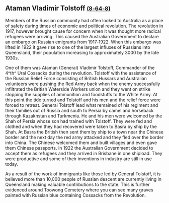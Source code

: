 ## Ataman Vladimir Tolstoff <small>[(8‑64‑8)](https://brisbane.discovereverafter.com/profile/32042428 "Go to Memorial Information" )</small> 

<!-- 1882‑1956 -->
 
Members of the Russian community had often looked to Australia as a place of safety during times of economic and political revolution. The revolution in 1917, however brought cause for concern when it was thought more radical refugees were arriving. This caused the Australian Government to declare an embargo on Russian emigrants from 1917‑1922. When this embargo was lifted in 1922 it gave rise to one of the largest influxes of Russians into Queensland, their population increasing to approximately 3000 by the late 1930s.

<!--
One of them was Ataman (General) Vladimir Tolstoff, Commander of the 4^th^ Ural Cossacks during the revolution. After suffering numerous defeats at the hand of the Bolshevik forces, General Tolstoff lead what remained of his regiment and their families out of Russia and south to Persia by camel and horseback through Kazakhstan and Turkmenia, eventually fleeing across the border into China. Pooling their money, the General arranged for the purchase of a block of farmland in Thornlands, just outside Brisbane and in November 1923 he brought 57 Ural Cossacks, together with other men, women and children with him to Brisbane. The Russian community settled across Queensland during this time working on cotton and dairy farms and even the mines in Mount Isa. Some of the descendants of the group led by General Tolstoff still remain farming vegetables, strawberries and flowers in Ormiston and Cleveland today.   
-->

One of them was Ataman (General) Vladimir Tolstoff, Commander of the 4^th^ Ural Cossacks during the revolution. Tolstoff with the assistance of the Russian Relief Force consisting of British Hussars and Australian volunteers were pushing the Red Army back when the enemy successfully infiltrated the British Waterside Workers union and they went on strike stopping the supplies of ammunition and foodstuffs to the White Army. At this point the tide turned and Tolstoff and his men and the relief force were forced to retreat. General Tolstoff lead what remained of his regiment and their families out of Russia and south to Persia by camel and horseback through Kazakhstan and Turkmenia. He and his men were welcomed by the Shah of Persia whose son had trained with Tolstoff. They were fed and clothed and when they had recovered were taken to Basra by ship by the Shah. At Basra the British then sent them by ship to a town near the Chinese border and the next day the red army attacked and they fled over the border into China. The Chinese welcomed them and built villages and even gave them Chinese passports. In 1922 the Australian Government decided to accept them as refugees and they arrived in Brisbane in one shipload. They were productive and some of their inventions in industry are still in use today.

As a result of the work of immigrants like those led by General Tolstoff, it is believed more than 10,000 people of Russian descent are currently living in Queensland making valuable contributions to the state. This is further evidenced around Toowong Cemetery where you can see many graves painted with Russian blue containing Cossacks from the Revolution.

<!--
Kravchenko, M., 2010. ‘History of the Russian Community in Queensland and in Brisbane
--> 
